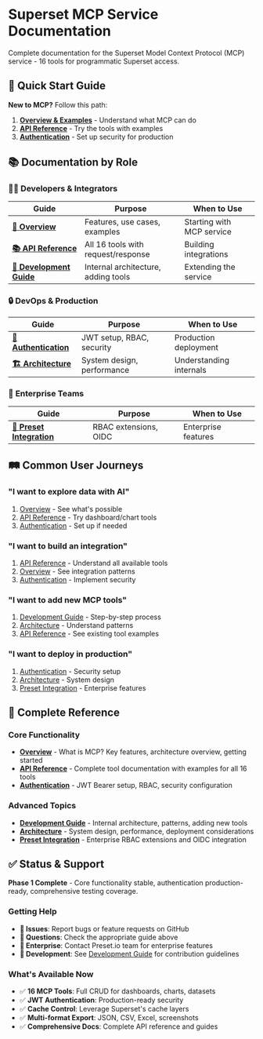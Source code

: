 # Superset MCP Service Documentation

Complete documentation for the Superset Model Context Protocol (MCP) service - 16 tools for programmatic Superset access.

## 🚀 Quick Start Guide

**New to MCP?** Follow this path:
1. **[Overview & Examples](./overview.mdx)** - Understand what MCP can do
2. **[API Reference](./api-reference.mdx)** - Try the tools with examples
3. **[Authentication](./authentication.mdx)** - Set up security for production

## 📚 Documentation by Role

### 👩‍💻 **Developers & Integrators**
| Guide | Purpose | When to Use |
|-------|---------|-------------|
| **[🚀 Overview](./overview.mdx)** | Features, use cases, examples | Starting with MCP service |
| **[📚 API Reference](./api-reference.mdx)** | All 16 tools with request/response | Building integrations |
| **[🔧 Development Guide](./development.mdx)** | Internal architecture, adding tools | Extending the service |

### 🔒 **DevOps & Production**
| Guide | Purpose | When to Use |
|-------|---------|-------------|
| **[🔐 Authentication](./authentication.mdx)** | JWT setup, RBAC, security | Production deployment |
| **[🏗️ Architecture](./architecture.mdx)** | System design, performance | Understanding internals |

### 🏢 **Enterprise Teams**
| Guide | Purpose | When to Use |
|-------|---------|-------------|
| **[🏢 Preset Integration](./preset-integration.mdx)** | RBAC extensions, OIDC | Enterprise features |

## 🛤️ Common User Journeys

### **"I want to explore data with AI"**
1. [Overview](./overview.mdx#use-cases) - See what's possible
2. [API Reference](./api-reference.mdx#dashboard-tools) - Try dashboard/chart tools
3. [Authentication](./authentication.mdx#quick-start) - Set up if needed

### **"I want to build an integration"**
1. [API Reference](./api-reference.mdx) - Understand all available tools
2. [Overview](./overview.mdx#example-workflow) - See integration patterns  
3. [Authentication](./authentication.mdx) - Implement security

### **"I want to add new MCP tools"**
1. [Development Guide](./development.mdx#adding-new-tools) - Step-by-step process
2. [Architecture](./architecture.mdx#tool-abstractions) - Understand patterns
3. [API Reference](./api-reference.mdx) - See existing tool examples

### **"I want to deploy in production"**
1. [Authentication](./authentication.mdx#production-mode) - Security setup
2. [Architecture](./architecture.mdx#deployment-considerations) - System design
3. [Preset Integration](./preset-integration.mdx) - Enterprise features

## 📖 Complete Reference

### Core Functionality
- **[Overview](./overview.mdx)** - What is MCP? Key features, architecture overview, getting started
- **[API Reference](./api-reference.mdx)** - Complete tool documentation with examples for all 16 tools
- **[Authentication](./authentication.mdx)** - JWT Bearer setup, RBAC, security configuration

### Advanced Topics  
- **[Development Guide](./development.mdx)** - Internal architecture, patterns, adding new tools
- **[Architecture](./architecture.mdx)** - System design, performance, deployment considerations
- **[Preset Integration](./preset-integration.mdx)** - Enterprise RBAC extensions and OIDC integration

## ✅ Status & Support

**Phase 1 Complete** - Core functionality stable, authentication production-ready, comprehensive testing coverage.

### Getting Help
- **🐛 Issues**: Report bugs or feature requests on GitHub
- **💬 Questions**: Check the appropriate guide above
- **🏢 Enterprise**: Contact Preset.io team for enterprise features
- **🔧 Development**: See [Development Guide](./development.mdx) for contribution guidelines

### What's Available Now
- ✅ **16 MCP Tools**: Full CRUD for dashboards, charts, datasets
- ✅ **JWT Authentication**: Production-ready security
- ✅ **Cache Control**: Leverage Superset's cache layers
- ✅ **Multi-format Export**: JSON, CSV, Excel, screenshots
- ✅ **Comprehensive Docs**: Complete API reference and guides
